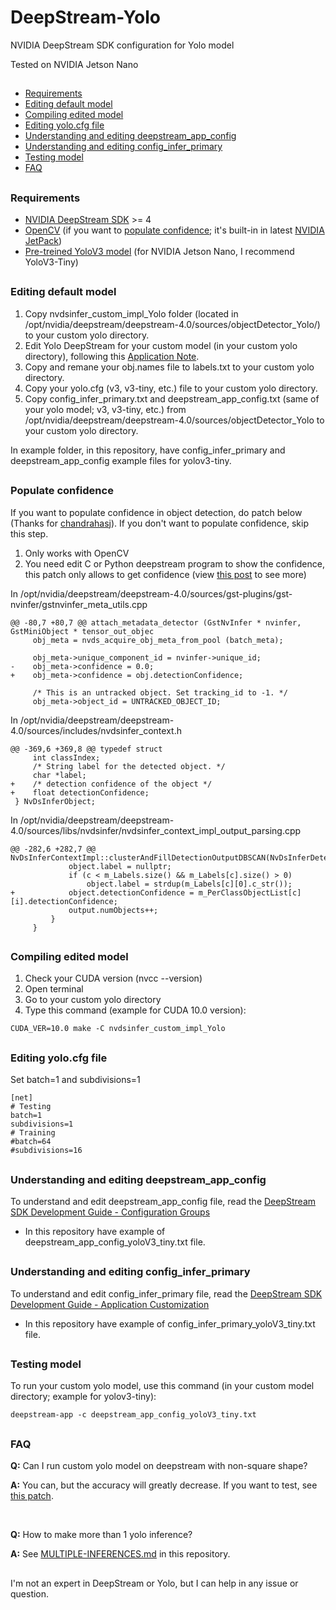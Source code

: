 # DeepStream-Yolo
NVIDIA DeepStream SDK configuration for Yolo model

Tested on NVIDIA Jetson Nano

##

* [Requirements](#requirements)
* [Editing default model](#editing-default-model)
* [Compiling edited model](#compiling-edited-model)
* [Editing yolo.cfg file](#editing-yolocfg-file)
* [Understanding and editing deepstream_app_config](#understanding-and-editing-deepstream_app_config)
* [Understanding and editing config_infer_primary](#understanding-and-editing-config_infer_primary)
* [Testing model](#testing-model)
* [FAQ](#faq)

##

### Requirements
* [NVIDIA DeepStream SDK](https://developer.nvidia.com/deepstream-sdk) >= 4
* [OpenCV](https://opencv.org/releases.html) (if you want to [populate confidence](#populate-confidence); it's built-in in latest [NVIDIA JetPack](https://developer.nvidia.com/embedded/jetpack))
* [Pre-treined YoloV3 model](https://github.com/AlexeyAB/darknet) (for NVIDIA Jetson Nano, I recommend YoloV3-Tiny)

##

### Editing default model
1. Copy nvdsinfer_custom_impl_Yolo folder (located in /opt/nvidia/deepstream/deepstream-4.0/sources/objectDetector_Yolo/) to your custom yolo directory.
2. Edit Yolo DeepStream for your custom model (in your custom yolo directory), following this [Application Note](https://docs.nvidia.com/metropolis/deepstream/4.0/Custom_YOLO_Model_in_the_DeepStream_YOLO_App.pdf).
3. Copy and remane your obj.names file to labels.txt to your custom yolo directory.
4. Copy your yolo.cfg (v3, v3-tiny, etc.) file to your custom yolo directory.
5. Copy config_infer_primary.txt and deepstream_app_config.txt (same of your yolo model; v3, v3-tiny, etc.) from /opt/nvidia/deepstream/deepstream-4.0/sources/objectDetector_Yolo to your custom yolo directory.

In example folder, in this repository, have config_infer_primary and deepstream_app_config example files for yolov3-tiny.

##

### Populate confidence
If you want to populate confidence in object detection, do patch below (Thanks for [chandrahasj](https://forums.developer.nvidia.com/t/nvinfer-is-not-populating-confidence-field-in-nvdsobjectmeta-ds-4-0/79319/20)). If you don't want to populate confidence, skip this step.

1. Only works with OpenCV
2. You need edit C or Python deepstream program to show the confidence, this patch only allows to get confidence (view [this post](https://forums.developer.nvidia.com/t/nvinfer-is-not-populating-confidence-field-in-nvdsobjectmeta-ds-4-0/79319/20) to see more)

In /opt/nvidia/deepstream/deepstream-4.0/sources/gst-plugins/gst-nvinfer/gstnvinfer_meta_utils.cpp
```
@@ -80,7 +80,7 @@ attach_metadata_detector (GstNvInfer * nvinfer, GstMiniObject * tensor_out_objec
     obj_meta = nvds_acquire_obj_meta_from_pool (batch_meta);
 
     obj_meta->unique_component_id = nvinfer->unique_id;
-    obj_meta->confidence = 0.0;
+    obj_meta->confidence = obj.detectionConfidence;
 
     /* This is an untracked object. Set tracking_id to -1. */
     obj_meta->object_id = UNTRACKED_OBJECT_ID;
```
In /opt/nvidia/deepstream/deepstream-4.0/sources/includes/nvdsinfer_context.h
```
@@ -369,6 +369,8 @@ typedef struct
     int classIndex;
     /* String label for the detected object. */
     char *label;
+    /* detection confidence of the object */
+    float detectionConfidence;
 } NvDsInferObject;
```
In /opt/nvidia/deepstream/deepstream-4.0/sources/libs/nvdsinfer/nvdsinfer_context_impl_output_parsing.cpp
```
@@ -282,6 +282,7 @@ NvDsInferContextImpl::clusterAndFillDetectionOutputDBSCAN(NvDsInferDetectionOutp
             object.label = nullptr;
             if (c < m_Labels.size() && m_Labels[c].size() > 0)
                 object.label = strdup(m_Labels[c][0].c_str());
+            object.detectionConfidence = m_PerClassObjectList[c][i].detectionConfidence;
             output.numObjects++;
         }
     }
```

##

### Compiling edited model
1. Check your CUDA version (nvcc --version)
2. Open terminal
3. Go to your custom yolo directory
4. Type this command (example for CUDA 10.0 version):
```
CUDA_VER=10.0 make -C nvdsinfer_custom_impl_Yolo
```

##

### Editing yolo.cfg file
Set batch=1 and subdivisions=1
```
[net]
# Testing
batch=1
subdivisions=1
# Training
#batch=64
#subdivisions=16
```

##

### Understanding and editing deepstream_app_config
To understand and edit deepstream_app_config file, read the [DeepStream SDK Development Guide - Configuration Groups](https://docs.nvidia.com/metropolis/deepstream/dev-guide/index.html#page/DeepStream%2520Development%2520Guide%2Fdeepstream_app_config.3.2.html)
* In this repository have example of deepstream_app_config_yoloV3_tiny.txt file.

##

### Understanding and editing config_infer_primary
To understand and edit config_infer_primary file, read the [DeepStream SDK Development Guide - Application Customization](https://docs.nvidia.com/metropolis/deepstream/dev-guide/index.html#page/DeepStream%2520Development%2520Guide%2Fdeepstream_custom_model.html)
* In this repository have example of config_infer_primary_yoloV3_tiny.txt file.

##

### Testing model
To run your custom yolo model, use this command (in your custom model directory; example for yolov3-tiny):
```
deepstream-app -c deepstream_app_config_yoloV3_tiny.txt
```

##

### FAQ
**Q:** Can I run custom yolo model on deepstream with non-square shape?

**A:** You can, but the accuracy will greatly decrease. If you want to test, see [this patch](https://forums.developer.nvidia.com/t/trouble-in-converting-non-square-grid-in-yolo-network-to-tensorrt-via-deepstream/107541/12).

<br>

**Q:** How to make more than 1 yolo inference?

**A:** See [MULTIPLE-INFERENCES.md](https://github.com/marcoslucianops/DeepStream-Yolo/blob/master/MULTIPLE-INFERENCES.md) in this repository.
##

I'm not an expert in DeepStream or Yolo, but I can help in any issue or question.
